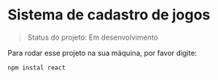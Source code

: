 # Sistema de cadastro de jogos

> Status do projeto: Em desenvolvimento

Para rodar esse projeto na sua máquina, por favor digite:

```
npm instal react

```
